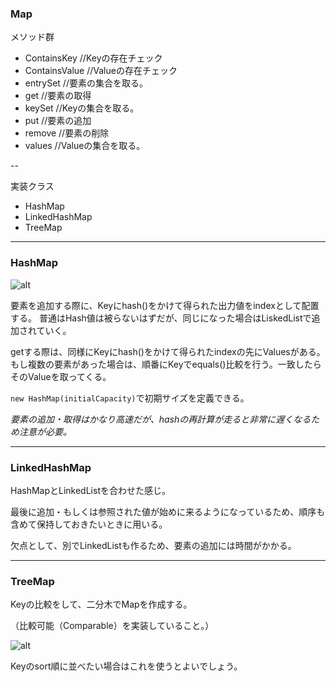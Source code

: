 ### Map

メソッド群

* ContainsKey //Keyの存在チェック
* ContainsValue //Valueの存在チェック
* entrySet //要素の集合を取る。
* get //要素の取得
* keySet //Keyの集合を取る。
* put //要素の追加
* remove //要素の削除
* values //Valueの集合を取る。

--

実装クラス

* HashMap
* LinkedHashMap
* TreeMap

---

### HashMap

![alt](./hashMap.jpg)

要素を追加する際に、Keyにhash()をかけて得られた出力値をindexとして配置する。
普通はHash値は被らないはずだが、同じになった場合はLiskedListで追加されていく。

getする際は、同様にKeyにhash()をかけて得られたindexの先にValuesがある。
もし複数の要素があった場合は、順番にKeyでequals()比較を行う。一致したらそのValueを取ってくる。


`new HashMap(initialCapacity)`で初期サイズを定義できる。

*要素の追加・取得はかなり高速だが、hashの再計算が走ると非常に遅くなるため注意が必要。*

---

### LinkedHashMap
HashMapとLinkedListを合わせた感じ。

最後に追加・もしくは参照された値が始めに来るようになっているため、順序も含めて保持しておきたいときに用いる。

欠点として、別でLinkedListも作るため、要素の追加には時間がかかる。

---

### TreeMap
Keyの比較をして、二分木でMapを作成する。

（比較可能（Comparable）を実装していること。）

![alt](./treeMap.jpg)

Keyのsort順に並べたい場合はこれを使うとよいでしょう。
